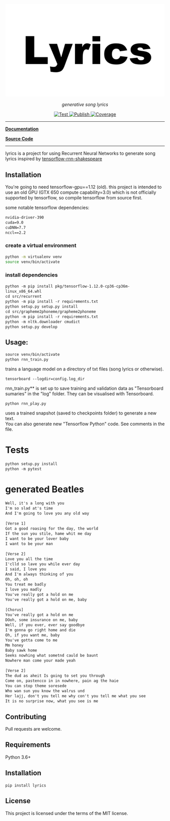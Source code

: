 
![Logo of Lyrics](img/logo-lyric.png)

<p align="center">
    <em> generative song lyrics </em>
</p>

<p align="center">
<a href="https://github.com/wilsonify/lyrics/actions?query=workflow%3ATest" target="_blank">
    <img src="https://github.com/wilsonify/lyrics/workflows/Test/badge.svg" alt="Test">
</a>

<a href="https://github.com/wilsonify/lyrics/actions?query=workflow%3APublish" target="_blank">
    <img src="https://github.com/wilsonify/lyrics/workflows/Publish/badge.svg" alt="Publish">
</a>

<a href="https://codecov.io/gh/wilsonify/lyrics" target="_blank">
    <img src="https://img.shields.io/codecov/c/github/wilsonify/lyrics?color=%2334D058" alt="Coverage">
</a>

</p>

---

**[Documentation](https://github.wilsonify.io/lyrics)** 

**[Source Code](https://github.com/wilsonify/lyrics)**

---

lyrics is a project for using Recurrent Neural Networks to generate song lyrics inspired by [tensorflow-rnn-shakespeare](https://github.com/martin-gorner/tensorflow-rnn-shakespeare)


## Installation
You're going to need tensorflow-gpu==1.12 (old).
this project is intended to use an old GPU (GTX 650 compute capability=3.0) 
which is not officially supported by tensorflow, so compile tensorflow from source first.

some notable tensorflow dependencies:
```
nvidia-driver-390
cuda=9.0
cuDNN=7.7
nccl==2.2
```

### create a virtual environment

```bash
python -m virtualenv venv
source venv/bin/activate
```

### install dependencies
```
python -m pip install pkg/tensorflow-1.12.0-cp36-cp36m-linux_x86_64.whl
cd src/recurrent
python -m pip install -r requirements.txt
python setup.py setup.py install
cd src/grapheme2phoneme/grapheme2phoneme
python -m pip install -r requirements.txt
python -m nltk.downloader cmudict
python setup.py develop
```

## Usage:
```
source venv/bin/activate
python rnn_train.py
```
trains a language model on a directory of txt files (song lyrics or otherwise).

```
tensorboard --logdir=config.log_dir
```
rnn_train.py** is set up to save training and validation data as "Tensorboard sumaries" in the "log" folder.
They can be visualised with Tensorboard.

```
python rnn_play.py
``` 
uses a trained snapshot (saved to checkpoints folder) to generate a new text.  
You can also generate new "Tensorflow Python" code. See comments in the file.

# Tests
```
python setup.py install
python -m pytest
```

# generated Beatles
```
Well, it's a long with you
I'm so slad at's time
And I'm going to love you any old way

[Verse 1]
Got a good roasing for the day, the world
If the sun you stile, hame whit me day
I want to be your lover baby
I want to be your man

[Verse 2]
Love you all the time
I'clld so lave you while ever day
I said, I love you
And I'm always thinking of you
Oh, oh, oh
You treat me badly
I love you madly
You've really got a hold on me
You've really got a hold on me, baby

[Chorus]
You've really got a hold on me
DOoh, some insurance on me, baby
Well, if you ever, ever say goodbye
I'm gonna go right home and die
Oh, if you want me, baby
You've gotta come to me
Mm honey
Baby sawk home
Seeks nowhing what sometnd cauld be baunt
Nowhere man come your made yeah

[Verse 2]
The dud as aheit Is going to set you through
Come on, pastencco in in nowhere, pain ag the haie
You can stop theme soresede
Who wan sun you know the walrus und
Her lajj, don't you tell me why con't you tell me what you see
It is no surprise now, what you see is me

```

## Contributing
Pull requests are welcome.


## Requirements

Python 3.6+


## Installation

<div class="termy">

```
pip install lyrics
```

</div>

## License

This project is licensed under the terms of the MIT license.
